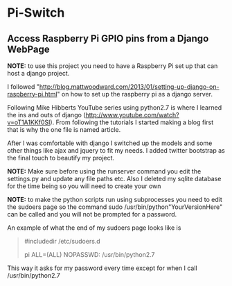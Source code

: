 Pi-Switch
=========

Access Raspberry Pi GPIO pins from a Django WebPage
------------------------------------------------------

**NOTE:** to use this project you need to have a Raspberry Pi set up that can host a django project.

I followed "http://blog.mattwoodward.com/2013/01/setting-up-django-on-raspberry-pi.html" on how to set up the raspberry pi as a django server. 

Following Mike Hibberts YouTube series using python2.7 is where I learned the ins and outs of django (http://www.youtube.com/watch?v=oT1A1KKf0SI).
From following the tutorials I started making a blog first that is why the one file is named article.

After I was comfortable with django I switched up the models and some other things like ajax and jquery to fit my needs. I added twitter bootstrap as the final touch to beautify my project. 

**NOTE:** Make sure before using the runserver command you edit the settings.py and update any file paths etc. Also I deleted my sqlite database for the time being so you will need to create your own

**NOTE:** to make the python scripts run using subprocesses you need to edit the sudoers page so the command sudo /usr/bin/python"YourVersionHere" can be called and you will not be prompted for a password. 

An example of what the end of my sudoers page looks like is 

> \#includedir /etc/sudoers.d
>
>pi ALL=(ALL) NOPASSWD: /usr/bin/python2.7

This way it asks for my password every time except for when I call /usr/bin/python2.7
